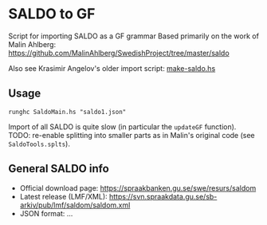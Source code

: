 # SALDO to GF

Script for importing SALDO as a GF grammar
Based primarily on the work of Malin Ahlberg: <https://github.com/MalinAhlberg/SwedishProject/tree/master/saldo>

Also see Krasimir Angelov's older import script: [make-saldo.hs](make-saldo.hs)

## Usage

```
runghc SaldoMain.hs "saldo1.json"
```

Import of all SALDO is quite slow (in particular the `updateGF` function).
TODO: re-enable splitting into smaller parts as in Malin's original code (see `SaldoTools.splts`).

## General SALDO info

- Official download page: <https://spraakbanken.gu.se/swe/resurs/saldom>
- Latest release (LMF/XML): <https://svn.spraakdata.gu.se/sb-arkiv/pub/lmf/saldom/saldom.xml>
- JSON format: ...
